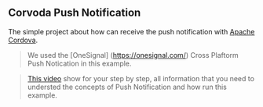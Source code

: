 Corvoda Push Notification
-------------------------

The simple project about how can receive the push notification with [Apache Cordova](https://cordova.apache.org/).

> We used the [OneSignal] (https://onesignal.com/) Cross Plaftorm Push Notication in this example.

> [This video](https://www.youtube.com/watch?v=7dAcNtMQBNY) show for your step by step, all information that you need to understed the concepts of Push Notification and how run this example.






